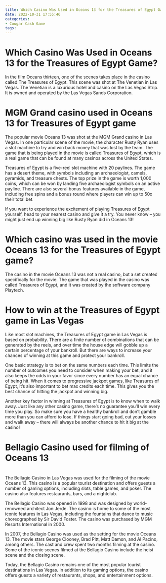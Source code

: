 ```yaml
---
title: Which Casino Was Used in Oceans 13 for the Treasures of Egypt Game
date: 2022-10-31 17:55:46
categories:
- Cougar Cash Game
tags:
---
```



#  Which Casino Was Used in Oceans 13 for the Treasures of Egypt Game?

In the film Oceans thirteen, one of the scenes takes place in the casino called The Treasures of Egypt. This scene was shot at The Venetian in Las Vegas. The Venetian is a luxurious hotel and casino on the Las Vegas Strip. It is owned and operated by the Las Vegas Sands Corporation.

#  MGM Grand casino used in Oceans 13 for Treasures of Egypt game

The popular movie Oceans 13 was shot at the MGM Grand casino in Las Vegas. In one particular scene of the movie, the character Rusty Ryan uses a slot machine to try and win back money that was lost by the team. The game that is being played in the movie is called Treasures of Egypt, which is a real game that can be found at many casinos across the United States.

Treasures of Egypt is a five-reel slot machine with 20 paylines. The game has a desert theme, with symbols including an archaeologist, camels, pyramids, and treasure chests. The top prize in the game is worth 1,000 coins, which can be won by landing five archaeologist symbols on an active payline. There are also several bonus features available in the game, including free spins and a bonus round where players can win up to 50x their total bet.

If you want to experience the excitement of playing Treasures of Egypt yourself, head to your nearest casino and give it a try. You never know – you might just end up winning big like Rusty Ryan did in Oceans 13!

#  Which casino was used in the movie Oceans 13 for the Treasures of Egypt game?

The casino in the movie Oceans 13 was not a real casino, but a set created specifically for the movie. The game that was played in the casino was called Treasures of Egypt, and it was created by the software company Playtech.

#  How to win at the Treasures of Egypt game in Las Vegas

Like most slot machines, the Treasures of Egypt game in Las Vegas is based on probability. There are a finite number of combinations that can be generated by the reels, and over time the house edge will gobble up a certain percentage of your bankroll. But there are ways to increase your chances of winning at this game and protect your bankroll.

One basic strategy is to bet on the same numbers each time. This limits the number of outcomes you need to consider when making your bet, and it also keeps the odds in your favor since every number has an equal chance of being hit. When it comes to progressive jackpot games, like Treasures of Egypt, it’s also important to bet max credits each time. This gives you the best chance of hitting the jackpot and winning big.

Another key factor in winning at Treasures of Egypt is to know when to walk away. Just like any other casino game, there’s no guarantee you’ll win every time you play. So make sure you have a healthy bankroll and don’t gamble more than you can afford to lose. If things start going bad, cut your losses and walk away – there will always be another chance to hit it big at the casino!

#  Bellagio Casino used for filming of Oceans 13

#

The Bellagio Casino in Las Vegas was used for the filming of the movie Oceans 13. This casino is a popular tourist destination and offers guests a number of gaming options, including slots, table games, and poker. The casino also features restaurants, bars, and a nightclub.

The Bellagio Casino was opened in 1998 and was designed by world-renowned architect Jon Jerde. The casino is home to some of the most iconic features in Las Vegas, including the fountains that dance to music choreographed by Sir David Foster. The casino was purchased by MGM Resorts International in 2000.

In 2007, the Bellagio Casino was used as the setting for the movie Oceans 13. The movie stars George Clooney, Brad Pitt, Matt Damon, and Al Pacino, among others. The cast and crew spent two months filming at the casino. Some of the iconic scenes filmed at the Bellagio Casino include the heist scene and the closing scene.

Today, the Bellagio Casino remains one of the most popular tourist destinations in Las Vegas. In addition to its gaming options, the casino offers guests a variety of restaurants, shops, and entertainment options.